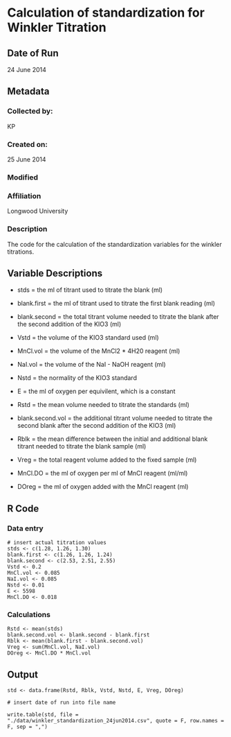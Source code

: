 # Calculation of standardization for Winkler Titration

## Date of Run
 
24 June 2014

## Metadata

### Collected by:

KP

### Created on:

25 June 2014

### Modified

### Affiliation

Longwood University

### Description 

The code for the calculation of the standardization variables for the winkler titrations.

## Variable Descriptions

* stds = the ml of titrant used to titrate the blank (ml)

* blank.first = the ml of titrant used to titrate the first blank reading (ml)

* blank.second = the total titrant volume needed to titrate the blank after the second addition of the KIO3 (ml)

* Vstd = the volume of the KIO3 standard used (ml)

* MnCl.vol = the volume of the MnCl2 * 4H20 reagent (ml)

* NaI.vol = the volume of the NaI - NaOH reagent (ml)

* Nstd = the normality of the KIO3 standard

* E = the ml of oxygen per equivilent, which is a constant

* Rstd = the mean volume needed to titrate the standards (ml)

* blank.second.vol = the additional titrant volume needed to titrate the second blank after the second addition of the KIO3 (ml)

* Rblk = the mean difference between the initial and additional blank titrant needed to titrate the blank sample (ml)

* Vreg = the total reagent volume added to the fixed sample (ml)

* MnCl.DO = the ml of oxygen per ml of MnCl reagent (ml/ml)

* DOreg = the ml of oxygen added with the MnCl reagent (ml)

## R Code

### Data entry
    
    # insert actual titration values
    stds <- c(1.28, 1.26, 1.30) 
    blank.first <- c(1.26, 1.26, 1.24)
    blank.second <- c(2.53, 2.51, 2.55)
    Vstd <- 0.2
    MnCl.vol <- 0.085
    NaI.vol <- 0.085
    Nstd <- 0.01
    E <- 5598
    MnCl.DO <- 0.018

### Calculations

    Rstd <- mean(stds)
    blank.second.vol <- blank.second - blank.first
    Rblk <- mean(blank.first - blank.second.vol)
    Vreg <- sum(MnCl.vol, NaI.vol)
    DOreg <- MnCl.DO * MnCl.vol

## Output

    std <- data.frame(Rstd, Rblk, Vstd, Nstd, E, Vreg, DOreg)
    
    # insert date of run into file name

    write.table(std, file = "./data/winkler_standardization_24jun2014.csv", quote = F, row.names = F, sep = ",")



